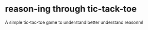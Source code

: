# reason-ing through tic-tack-toe

A simple tic-tac-toe game to understand better understand reasonml